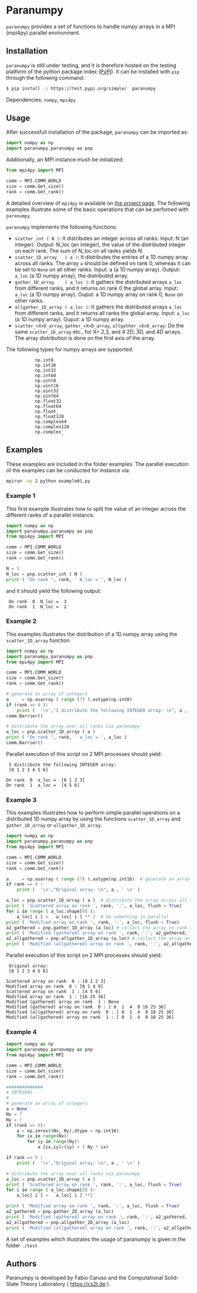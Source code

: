 # Paranumpy  

`paranumpy` provides a set of functions 
to handle numpy arrays in a MPI (mpi4py) parallel environment.

## Installation 

`paranumpy` is still under testing, and it is therefore hosted on the testing platform of the python package index ([PyPI](https://pypi.org)). 
It can be installed with `pip` through the following command:

```bash 
$ pip install -i https://test.pypi.org/simple/  paranumpy
```

Dependencies: `numpy`, `mpi4py`

## Usage 

After successfull installation of the package, 
`paranumpy` can be imported as:  
 
```python
import numpy as np
import paranumpy.paranumpy as pnp
```

Additionally, an MPI instance mush be initialized: 

```python
from mpi4py import MPI

comm = MPI.COMM_WORLD
size = comm.Get_size()
rank = comm.Get_rank()
```

A detailed overview of `mpi4py` is available on [the project page](https://mpi4py.readthedocs.io/en/stable/). 
The following examples illustrate some of the basic operations that can be perfomed with  `paranumpy`. 

`paranumpy` implements the following functions: 
- `scatter_int ( N )`: It distributes an integer across all ranks. Input: N (an integer). Output: N_loc (an integer), the value of the distributed integer on each rank. The sum of N_loc on all ranks yields N. 
- `scatter_1D_array   ( a )`: It distributes the entries of a 1D numpy array across all ranks. The array `a` should be defined on rank 0, whereas it can be set to `None` on all other ranks. Input: a (a 1D numpy array). Output: `a_loc` (a 1D numpy array), the distributed array. 
- `gather_1D_array    ( a_loc )`: It gathers the distributed arrays `a_loc` from different ranks, and it returns on rank 0 the global array. Input: `a_loc` (a 1D numpy array). Ouput: a 1D numpy array on rank 0, `None` on other ranks. 
- `allgather_1D_array ( a_loc )`: It gathers the distributed arrays `a_loc` from different ranks, and it returns all ranks the global array. Input: `a_loc` (a 1D numpy array). Ouput: a 1D numpy array. 
-  `scatter_<X>D_array`, `gather_<X>D_array`, `allgather_<X>D_array`: Do the same `scatter_1D_array` etc., for X= 2,3, and 4 2D, 3D, and 4D arrays. The array distribution is done on the first axis of the array. 

The following types for numpy arrays are sypported: 

               np.int8  
               np.int16      
               np.int32      
               np.int64      
               np.uint8      
               np.uint16     
               np.uint32     
               np.uint64     
               np.float32    
               np.float64    
               np.float_     
               np.float128   
               np.complex64  
               np.complex128 
               np.complex_   

## Examples  

These examples are included in the folder examples. 
The parallel execution of the examples can be conducted for instance via: 

```bash
mpirun -np 2 python example01.py 
```



### Example 1 

This first example illustrates how to split the value of an 
integer across the different ranks of a parallel instance. 

```python
import numpy as np
import paranumpy.paranumpy as pnp
from mpi4py import MPI

comm = MPI.COMM_WORLD
size = comm.Get_size()
rank = comm.Get_rank()

N = 5
N_loc = pnp.scatter_int ( N )
print ( "On rank ", rank, ' N_loc = ', N_loc )
```

and it should yield the following output:

```
 On rank  0  N_loc =  3
 On rank  1  N_loc =  2
```

### Example 2 

This examples illustrates the distribution of a 1D numpy array using the 
`scatter_1D_array` function. 

```python
import numpy as np
import paranumpy.paranumpy as pnp
from mpi4py import MPI

comm = MPI.COMM_WORLD
size = comm.Get_size()
rank = comm.Get_rank()

# generate an array of integers
a     = np.asarray ( range (7) ).astype(np.int8)
if (rank == 0 ):
    print (  '\n',"I distribute the following INTEGER array: \n", a , ' \n' )
comm.Barrier()

# distribute the array over all ranks via paranumpy
a_loc = pnp.scatter_1D_array ( a )
print ( "On rank ", rank, ' a_loc = ', a_loc )
comm.Barrier()
```

Parallel execution of this script on 2 MPI processes should yield:

```
 I distribute the following INTEGER array:
 [0 1 2 3 4 5 6]

On rank  0  a_loc =  [0 1 2 3]
On rank  1  a_loc =  [4 5 6]
```

### Example 3

This examples illustrates how to perform simple parallel operations on a distributed 1D numpy array by using the functions `scatter_1D_array` and `gather_1D_array` or `allgather_1D_array`. 

```python
import numpy as np
import paranumpy.paranumpy as pnp
from mpi4py import MPI

comm = MPI.COMM_WORLD
size = comm.Get_size()
rank = comm.Get_rank()

a     = np.asarray ( range (7) ).astype(np.int16)  # generate an array of integers
if rank == 0 :
    print (  '\n',"Original array: \n", a , ' \n' )

a_loc = pnp.scatter_1D_array ( a )  # distribute the array across all ranks
print ( 'Scattered array on rank ', rank, ':', a_loc, flush = True)
for i in range ( a_loc.shape[0] ):
    a_loc[ i ] =   a_loc[ i ] ** 2  # do something in parallel
print ( 'Modified array on rank ', rank, ':', a_loc, flush = True)
a2_gathered = pnp.gather_1D_array (a_loc) # collect the array on rank = 0 
print ( 'Modified (gathered) array on rank ', rank, ':', a2_gathered, flush = True)
a2_allgathered = pnp.allgather_1D_array (a_loc) # collect the array on all ranks
print ( 'Modified (allgathered) array on rank ', rank, ':', a2_allgathered)
```
Parallel execution of this script on 2 MPI processes should yield:

```
 Original array:
 [0 1 2 3 4 5 6]

Scattered array on rank  0 : [0 1 2 3]
Modified array on rank  0 : [0 1 4 9]
Scattered array on rank  1 : [4 5 6]
Modified array on rank  1 : [16 25 36]
Modified (gathered) array on rank  1 : None
Modified (gathered) array on rank  0 : [ 0  1  4  9 16 25 36]
Modified (allgathered) array on rank  0 : [ 0  1  4  9 16 25 36]
Modified (allgathered) array on rank  1 : [ 0  1  4  9 16 25 36]
```


### Example 4

```python
import numpy as np
import paranumpy.paranumpy as pnp
from mpi4py import MPI

comm = MPI.COMM_WORLD
size = comm.Get_size()
rank = comm.Get_rank()

##############
# INTEGERS
#
# generate an array of integers
a = None
Nx = 7
Ny = 7
if (rank == 0):
    a = np.zeros((Nx, Ny),dtype = np.int16)
    for ix in range(Nx):
        for iy in range(Ny):
            a [ix,iy]=(iy) + ( Ny * ix)

if rank == 0 :
    print (  '\n',"Original array: \n", a , ' \n' )

# distribute the array over all ranks via paranumpy
a_loc = pnp.scatter_2D_array ( a )
print ( 'Scattered array on rank ', rank, ':', a_loc, flush = True)
for i in range ( a_loc.shape[0] ):
    a_loc[ i ] =   a_loc[ i ] **2

print ( 'Modified array on rank ', rank, ':', a_loc, flush = True)
a2_gathered = pnp.gather_2D_array (a_loc)
print ( 'Modified (gathered) array on rank ', rank, ':', a2_gathered, flush = True)
a2_allgathered = pnp.allgather_2D_array (a_loc)
print ( 'Modified (allgathered) array on rank ', rank, ':', a2_allgathered)
```

A set of examples which illustrates the usage of paranumpy is given in the folder `./test` 

## Authors

Paranumpy is developed by Fabio Caruso and the Computational Solid-State Theory Laboratory ( https://cs2t.de ).
